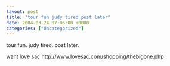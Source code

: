 ```yaml
---
layout: post
title: "tour fun judy tired post later"
date: 2004-03-24 07:06:00 +0000
categories: ["Uncategorized"]
---
```


tour fun. judy tired. post later.

want love sac http://www.lovesac.com/shopping/thebigone.php